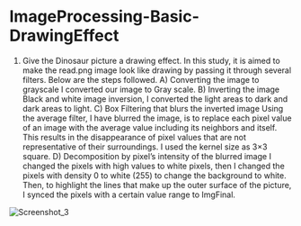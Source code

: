 
# ImageProcessing-Basic-DrawingEffect

1. Give the Dinosaur picture a drawing effect.
In this study, it is aimed to make the read.png image look like drawing by passing it through
several filters. Below are the steps followed.
A) Converting the image to grayscale
I converted our image to Gray scale.
B) Inverting the image
Black and white image inversion, I converted the light areas to dark and dark areas to light.
C) Box Filtering that blurs the inverted image
Using the average filter, I have blurred the image, is to replace each pixel value of an image
with the average value including its neighbors and itself. This results in the disappearance of pixel
values that are not representative of their surroundings. I used the kernel size as 3×3 square. 
D) Decomposition by pixel’s intensity of the blurred image
I changed the pixels with high values to white pixels, then I changed the pixels with density 0 to white
(255) to change the background to white. Then, to highlight the lines that make up the outer surface of
the picture, I synced the pixels with a certain value range to ImgFinal.

![Screenshot_3](https://user-images.githubusercontent.com/55910759/125819085-29cdfb21-fd6f-4755-8e78-8c24a6b9cd6f.png)
